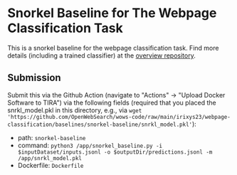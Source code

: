 # Snorkel Baseline for The Webpage Classification Task

This is a snorkel baseline for the webpage classification task.
Find more details (including a trained classifier) at the [overview repository](https://github.com/OpenWebSearch/wows-code/tree/main/irixys23/webpage-classification/baselines/snorkel-baseline).

## Submission

Submit this via the Github Action (navigate to "Actions" -> "Upload Docker Software to TIRA") via the following fields (required that you placed the snrkl_model.pkl in this directory, e.g., via `wget 'https://github.com/OpenWebSearch/wows-code/raw/main/irixys23/webpage-classification/baselines/snorkel-baseline/snrkl_model.pkl'`):

- path: `snorkel-baseline`
- command: `python3 /app/snorkel_baseline.py -i $inputDataset/inputs.jsonl -o $outputDir/predictions.jsonl -m /app/snrkl_model.pkl`
- Dockerfile: `Dockerfile`

